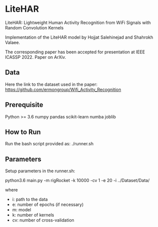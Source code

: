 # LiteHAR
LiteHAR: Lightweight Human Activity Recognition from WiFi Signals with Random Convolution Kernels

Implementation of the LiteHAR model by Hojjat Salehinejad and Shahrokh Valaee. 

The corresponding paper has been accepted for presentation at IEEE ICASSP 2022. Paper on ArXiv. 


## Data
Here the link to the dataset used in the paper:
https://github.com/ermongroup/Wifi_Activity_Recognition


## Prerequisite
Python >= 3.6
numpy
pandas
scikit-learn
numba
joblib

## How to Run
Run the bash script provided as: ./runner.sh

## Parameters
Setup parameters in the runner.sh:

python3.6 main.py -m rigRocket -k 10000 -cv 1 -e 20 -i ../Dataset/Data/

where

- i: path to the data
- e: number of epochs (if necessary)
- m: model 
- k: number of kernels
- cv: number of cross-validation

